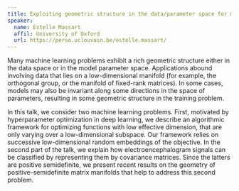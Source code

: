 ```yaml
---
title: Exploiting geometric structure in the data/parameter space for machine learning
speaker:
  name: Estelle Massart
  affil: University of Oxford
  url: https://perso.uclouvain.be/estelle.massart/
---
```


Many machine learning problems exhibit a rich geometric structure either in the data space or in the model parameter space. Applications abound involving data that lies on a low-dimensional manifold (for example, the orthogonal group, or the manifold of fixed-rank matrices). In some cases, models may also be invariant along some directions in the space of parameters, resulting in some geometric structure in the training problem.

In this talk, we consider two machine learning problems. First, motivated by hyperparameter optimization in deep learning, we describe an algorithmic framework for optimizing functions with low effective dimension, that are only varying over a low-dimensional subspace. Our framework relies on successive low-dimensional random embeddings of the objective. In the second part of the talk, we explain how electroencephalogram signals can be classified by representing them by covariance matrices. Since the latters are positive semidefinite, we present recent results on the geometry of positive-semidefinite matrix manifolds that help to address this second problem.

